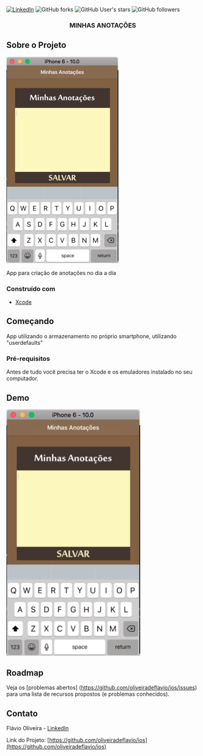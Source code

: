 
[![LinkedIn][linkedin-shield]][linkedin-url]
![GitHub forks](https://img.shields.io/github/forks/oliveiradeflavio/ios?style=for-the-badge)
![GitHub User's stars](https://img.shields.io/github/stars/oliveiradeflavio?style=for-the-badge)
![GitHub followers](https://img.shields.io/github/followers/oliveiradeflavio?style=for-the-badge)


<h3 align="center">MINHAS ANOTAÇÕES</h3>


<!-- ABOUT THE PROJECT -->
## Sobre o Projeto

[![tela inicial][product-screenshot]]()

App para criação de anotações no dia a dia

### Construído com

* [Xcode](https://developer.apple.com/xcode/)


<!-- GETTING STARTED -->
## Começando

App utilizando o armazenamento no próprio smartphone, utilizando "userdefaults"

### Pré-requisitos

Antes de tudo você precisa ter o Xcode e os emuladores instalado no seu computador. 


<!-- USAGE EXAMPLES -->
## Demo

<p align = "left">
<img src="https://github.com/oliveiradeflavio/ios/blob/master/Minhas%20Anota%C3%A7%C3%B5es/_imagens/_app.png" width="350" alt="">
</p>

<!-- ROADMAP -->
## Roadmap

Veja os [problemas abertos] (https://github.com/oliveiradeflavio/ios/issues) para uma lista de recursos propostos (e problemas conhecidos).


<!-- CONTACT -->
## Contato

Flávio Oliveira - [LinkedIn](https://www.linkedin.com/in/fladoliveira/)

Link do Projeto: [https://github.com/oliveiradeflavio/ios](https://github.com/oliveiradeflavio/ios)



<!-- MARKDOWN LINKS & IMAGES -->
<!-- https://www.markdownguide.org/basic-syntax/#reference-style-links -->
[linkedin-shield]: https://img.shields.io/badge/-LinkedIn-black.svg?style=for-the-badge&logo=linkedin&colorB=555
[linkedin-url]: https://www.linkedin.com/in/fladoliveira/
[product-screenshot]: https://github.com/oliveiradeflavio/ios/blob/master/Minhas%20Anota%C3%A7%C3%B5es/_imagens/_app.png
